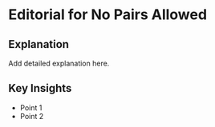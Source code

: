 # Editorial for No Pairs Allowed

## Explanation

Add detailed explanation here.

## Key Insights

- Point 1
- Point 2
